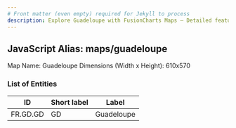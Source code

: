 ```yaml
---
# Front matter (even empty) required for Jekyll to process
description: Explore Guadeloupe with FusionCharts Maps – Detailed features for seamless integration. Try now & enhance your data visualization today! 
---
```


## JavaScript Alias: maps/guadeloupe

Map Name: Guadeloupe
Dimensions (Width x Height): 610x570





### List of Entities

ID | Short label | Label
---|---|---|
FR.GD.GD|GD|Guadeloupe